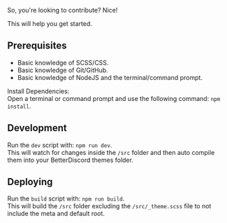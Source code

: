 So, you're looking to contribute? Nice!

This will help you get started.

## Prerequisites
- Basic knowledge of SCSS/CSS.
- Basic knowledge of Git/GitHub.
- Basic knowledge of NodeJS and the terminal/command prompt.

Install Dependencies:  
Open a terminal or command prompt and use the following command: `npm install`.

## Development
Run the `dev` script with: `npm run dev`.  
This will watch for changes inside the `/src` folder and then auto compile them into your BetterDiscord themes folder.

## Deploying
Run the `build` script with: `npm run build`.  
This will build the `/src` folder excluding the `/src/_theme.scss` file to not include the meta and default root.